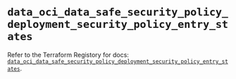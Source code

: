 # `data_oci_data_safe_security_policy_deployment_security_policy_entry_states`

Refer to the Terraform Registory for docs: [`data_oci_data_safe_security_policy_deployment_security_policy_entry_states`](https://registry.terraform.io/providers/oracle/oci/6.18.0/docs/data-sources/data_safe_security_policy_deployment_security_policy_entry_states).
